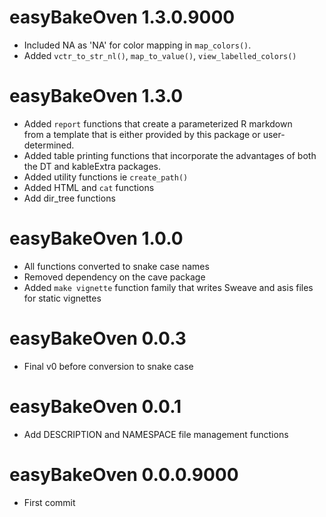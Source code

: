 # easyBakeOven 1.3.0.9000    
- Included NA as 'NA' for color mapping in `map_colors()`.  
- Added `vctr_to_str_nl()`, `map_to_value()`, `view_labelled_colors()`     


# easyBakeOven 1.3.0  
- Added `report` functions that create a parameterized R markdown  
from a template that is either provided by this package or 
user-determined.  
- Added table printing functions that incorporate the advantages 
of both the DT and kableExtra packages.  
- Added utility functions ie `create_path()`  
- Added HTML and `cat` functions  
- Add dir_tree functions  

# easyBakeOven 1.0.0  
- All functions converted to snake case names    
- Removed dependency on the cave package  
- Added `make vignette` function family that writes Sweave and asis files for 
static vignettes  

# easyBakeOven 0.0.3  
- Final v0 before conversion to snake case

# easyBakeOven 0.0.1  
- Add DESCRIPTION and NAMESPACE file management functions  

# easyBakeOven 0.0.0.9000  
- First commit  


